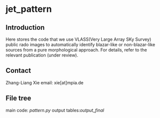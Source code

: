 # jet_pattern

## Introduction

Here stores the code that we use VLASS(Very Large Array SKy Survey) public rado images to automatically identify blazar-like or non-blazar-like sources from a pure morphological approach. For details, refer to the relevant publication (under review).

## Contact
Zhang-Liang Xie
email: xie[at]mpia.de

## File tree
main code: _pattern.py_
output tables:_output_final_

